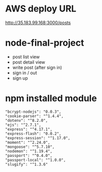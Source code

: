 # AWS deploy URL
http://35.183.99.168:3000/posts

# node-final-project
 - post list view
 - post detail view
 - write post (after sign in)
 - sign in / out
 - sign up 
 
# npm installed module
    "bcrypt-nodejs": "0.0.3",
    "cookie-parser": "^1.4.4",
    "dotenv": "^8.2.0",
    "ejs": "^2.7.1",
    "express": "^4.17.1",
    "express-flash": "0.0.2",
    "express-session": "^1.17.0",
    "moment": "^2.24.0",
    "mongoose": "^5.7.10",
    "nodemon": "^1.19.4",
    "passport": "^0.4.0",
    "passport-local": "^1.0.0",
    "slugify": "^1.3.6"
